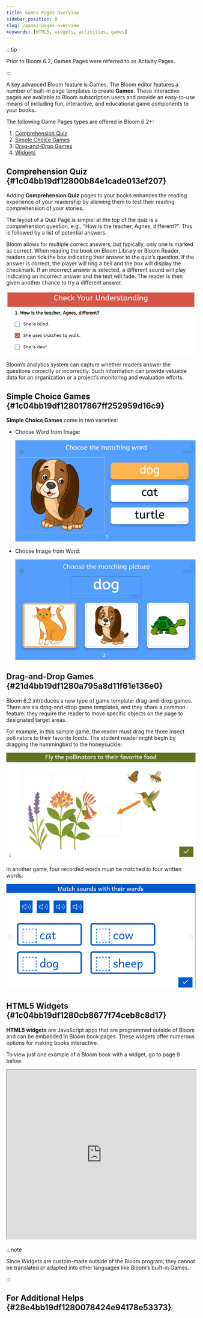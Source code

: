 ```yaml
---
title: Games Pages Overview
sidebar_position: 0
slug: /games-pages-overview
keywords: [HTML5, widgets, activities, games]
---
```




:::tip

Prior to Bloom 6.2, Games Pages were referred to as Activity Pages.

:::




A key advanced Bloom feature is Games. The Bloom editor features a number of built-in page templates to create **Games.** These interactive pages are available to Bloom subscription users and provide an easy-to-use means of including fun, interactive, and educational game components to your books. 


The following Game Pages types are offered in Bloom 6.2+:

1. [Comprehension Quiz](/games-pages-overview#1c04bb19df12800b84e1cade013ef207)
2. [Simple Choice Games](/games-pages-overview#1c04bb19df128017867ff252959d16c9)
3. [Drag-and-Drop Games](/games-pages-overview#21d4bb19df1280a795a8d11f61e136e0)
4. [Widgets](/games-pages-overview#1c04bb19df1280cb8677f74ceb8c8d17)

## Comprehension Quiz {#1c04bb19df12800b84e1cade013ef207}


Adding **Comprehension Quiz** pages to your books enhances the reading experience of your readership by allowing them to test their reading comprehension of your stories.


The layout of a Quiz Page is simple: at the top of the quiz is a comprehension question, e.g., “How is the teacher, Agnes, different?”. This is followed by a list of potential answers. 


Bloom allows for multiple correct answers, but typically, only one is marked as correct. When reading the book on Bloom Library or Bloom Reader, readers can tick the box indicating their answer to the quiz’s question. If the answer is correct, the player will ring a bell and the box will display the checkmark. If an incorrect answer is selected, a different sound will play indicating an incorrect answer and the text will fade. The reader is then given another chance to try a different answer.


![](./games-pages-overview.1c04bb19-df12-80f1-92ad-c98663fab0c6.png)


Bloom’s analytics system can capture whether readers answer the questions correctly or incorrectly. Such information can provide valuable data for an organization or a project’s monitoring and evaluation efforts.


## Simple Choice Games {#1c04bb19df128017867ff252959d16c9}


**Simple Choice Games** come in two varieties:

- Choose Word from Image:

	![](./games-pages-overview.36a30f9b-d211-4eb3-befb-ee68a0271d96.png)

- Choose Image from Word:

	![](./games-pages-overview.bfe77277-9473-4455-92eb-0ada91360b1c.png)


## Drag-and-Drop Games {#21d4bb19df1280a795a8d11f61e136e0}


Bloom 6.2 introduces a new type of game template: drag-and-drop games. There are six drag-and-drop game templates, and they share a common feature: they require the reader to move specific objects on the page to designated target areas.


For example, in this sample game, the reader must drag the three insect pollinators to their favorite foods. The student reader might begin by dragging the hummingbird to the honeysuckle:


![](./games-pages-overview.21d4bb19-df12-80e1-9767-cc07debf2262.png)


In another game, four recorded words must be matched to four written words:


![](./games-pages-overview.21d4bb19-df12-8067-974b-cb104f1346fb.png)


## HTML5 Widgets {#1c04bb19df1280cb8677f74ceb8c8d17}


**HTML5 widgets** are JavaScript apps that are programmed outside of Bloom and can be embedded in Bloom book pages. These widgets offer numerous options for making books interactive.


To view just one example of a Bloom book with a widget, go to page 9 below:


<iframe width="100%" height="450px" allow="fullscreen" allowFullScreen={true}
  src="https://bloomlibrary.org/bloom-player/bloomplayer.htm?url=https://s3.amazonaws.com/bloomharvest/educationforlife@sil.org/dce90651-e17a-4f28-a135-42fd3327c137/bloomdigital/index.htm&initiallyShowAppBar=false&paused=true&allowToggleAppBar=true&independent=false&host=docs.bloomlibrary.org"></iframe>


:::note

Since Widgets are custom-made outside of the Bloom program, they cannot be translated or adapted into other languages like Bloom’s built-in Games. 

:::




## For Additional Helps {#28e4bb19df1280078424e94178e53373}

